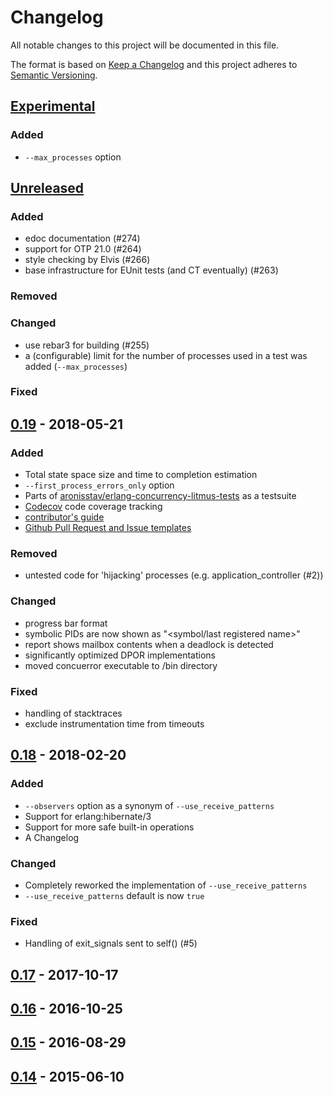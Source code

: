 # Changelog

All notable changes to this project will be documented in this file.

The format is based on [Keep a Changelog](http://keepachangelog.com/en/1.0.0/)
and this project adheres to [Semantic Versioning](http://semver.org/spec/v2.0.0.html).

## [Experimental](https://github.com/aronisstav/Concuerror/tree/parallel)

### Added
- `--max_processes` option


## [Unreleased](https://github.com/parapluu/Concuerror/tree/master)

### Added
- edoc documentation (#274)
- support for OTP 21.0 (#264)
- style checking by Elvis (#266)
- base infrastructure for EUnit tests (and CT eventually) (#263)

### Removed

### Changed
- use rebar3 for building (#255)
- a (configurable) limit for the number of processes used in a test was added (`--max_processes`)

### Fixed


## [0.19](https://github.com/parapluu/Concuerror/releases/tag/0.19) - 2018-05-21

### Added
- Total state space size and time to completion estimation
- `--first_process_errors_only` option
- Parts of [aronisstav/erlang-concurrency-litmus-tests](https://github.com/aronisstav/erlang-concurrency-litmus-tests) as a testsuite
- [Codecov](https://codecov.io/github/parapluu/Concuerror) code coverage tracking
- [contributor's guide](./CONTRIBUTING.md)
- [Github Pull Request and Issue templates](./.github/)

### Removed
- untested code for 'hijacking' processes (e.g. application_controller (#2))

### Changed
- progress bar format
- symbolic PIDs are now shown as "<symbol/last registered name>"
- report shows mailbox contents when a deadlock is detected
- significantly optimized DPOR implementations
- moved concuerror executable to /bin directory

### Fixed
- handling of stacktraces
- exclude instrumentation time from timeouts


## [0.18](https://github.com/parapluu/Concuerror/releases/tag/0.18) - 2018-02-20

### Added
- `--observers` option as a synonym of `--use_receive_patterns`
- Support for erlang:hibernate/3
- Support for more safe built-in operations
- A Changelog

### Changed
- Completely reworked the implementation of `--use_receive_patterns`
- `--use_receive_patterns` default is now `true`

### Fixed
- Handling of exit_signals sent to self() (#5)


## [0.17](https://github.com/parapluu/Concuerror/releases/tag/0.17) - 2017-10-17


## [0.16](https://github.com/parapluu/Concuerror/releases/tag/0.16) - 2016-10-25


## [0.15](https://github.com/parapluu/Concuerror/releases/tag/0.15) - 2016-08-29


## [0.14](https://github.com/parapluu/Concuerror/releases/tag/0.14) - 2015-06-10
